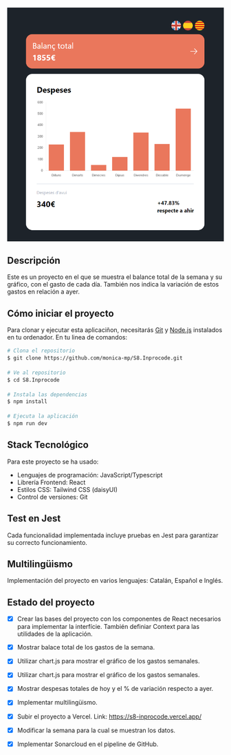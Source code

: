 

![screenshot](https://raw.githubusercontent.com/monica-mp/S8.Inprocode/main/capt.png)

## Descripción
Este es un proyecto en el que se muestra el balance total de la semana y su gráfico, con el gasto de cada día. También nos indica la variación de estos gastos en relación a ayer.


## Cómo iniciar el proyecto

Para clonar y ejecutar esta aplicaciñon, necesitarás [Git](https://git-scm.com) y [Node.js](https://nodejs.org/en/download/) instalados en tu ordenador. En tu linea de comandos:


```bash
# Clona el repositorio
$ git clone https://github.com/monica-mp/S8.Inprocode.git

# Ve al repositorio
$ cd S8.Inprocode

# Instala las dependencias
$ npm install

# Ejecuta la aplicación
$ npm run dev
```

## Stack Tecnológico
Para este proyecto se ha usado:
- Lenguajes de programación: JavaScript/Typescript
- Librería Frontend: React
- Estilos CSS: Tailwind CSS (daisyUI)
- Control de versiones: Git

## Test en Jest
Cada funcionalidad implementada incluye pruebas en Jest para garantizar su correcto funcionamiento.

## Multilingüismo
Implementación del proyecto en varios lenguajes: Catalán, Español e Inglés.


## Estado del proyecto
- [x]  Crear las bases del proyecto con los componentes de React necesarios para implementar la interfície. También definiar Context para las utilidades de la aplicación.


- [x]  Mostrar balace total de los gastos de la semana.

- [x]  Utilizar chart.js para mostrar el gráfico de los gastos semanales.

- [x]  Utilizar chart.js para mostrar el gráfico de los gastos semanales.

- [x]  Mostrar despesas totales de hoy y el % de variación respecto a ayer.

- [x]  Implementar multilingüismo.

- [x]  Subir el proyecto a Vercel. Link: https://s8-inprocode.vercel.app/

- [x]  Modificar la semana para la cual se muestran los datos.

- [x]  Implementar Sonarcloud en el pipeline de GitHub.





